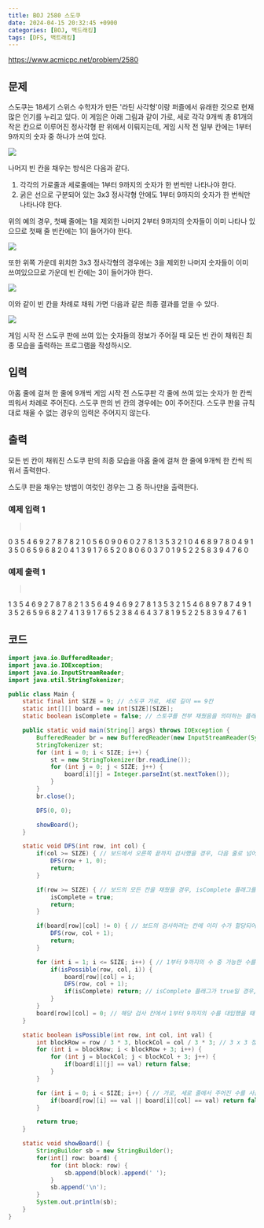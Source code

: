 ```yaml
---
title: BOJ 2580 스도쿠
date: 2024-04-15 20:32:45 +0900
categories: [BOJ, 백드래킹]
tags: [DFS, 백트래킹]
---
```


<https://www.acmicpc.net/problem/2580>

## 문제
스도쿠는 18세기 스위스 수학자가 만든 '라틴 사각형'이랑 퍼즐에서 유래한 것으로 현재 많은 인기를 누리고 있다. 이 게임은 아래 그림과 같이 가로, 세로 각각 9개씩 총 81개의 작은 칸으로 이루어진 정사각형 판 위에서 이뤄지는데, 게임 시작 전 일부 칸에는 1부터 9까지의 숫자 중 하나가 쓰여 있다.

![](/imgs/스도쿠_1.avif)

나머지 빈 칸을 채우는 방식은 다음과 같다.

1. 각각의 가로줄과 세로줄에는 1부터 9까지의 숫자가 한 번씩만 나타나야 한다.
2. 굵은 선으로 구분되어 있는 3x3 정사각형 안에도 1부터 9까지의 숫자가 한 번씩만 나타나야 한다.

위의 예의 경우, 첫째 줄에는 1을 제외한 나머지 2부터 9까지의 숫자들이 이미 나타나 있으므로 첫째 줄 빈칸에는 1이 들어가야 한다.

![](/imgs/스도쿠_2.avif)

또한 위쪽 가운데 위치한 3x3 정사각형의 경우에는 3을 제외한 나머지 숫자들이 이미 쓰여있으므로 가운데 빈 칸에는 3이 들어가야 한다.

![](/imgs/스도쿠_3.avif)

이와 같이 빈 칸을 차례로 채워 가면 다음과 같은 최종 결과를 얻을 수 있다.

![](/imgs/스도쿠_4.avif)

게임 시작 전 스도쿠 판에 쓰여 있는 숫자들의 정보가 주어질 때 모든 빈 칸이 채워진 최종 모습을 출력하는 프로그램을 작성하시오.

## 입력
아홉 줄에 걸쳐 한 줄에 9개씩 게임 시작 전 스도쿠판 각 줄에 쓰여 있는 숫자가 한 칸씩 띄워서 차례로 주어진다. 스도쿠 판의 빈 칸의 경우에는 0이 주어진다. 스도쿠 판을 규칙대로 채울 수 없는 경우의 입력은 주어지지 않는다.

## 출력
모든 빈 칸이 채워진 스도쿠 판의 최종 모습을 아홉 줄에 걸쳐 한 줄에 9개씩 한 칸씩 띄워서 출력한다.

스도쿠 판을 채우는 방법이 여럿인 경우는 그 중 하나만을 출력한다.

### 예제 입력 1
> <pre>
0 3 5 4 6 9 2 7 8
7 8 2 1 0 5 6 0 9
0 6 0 2 7 8 1 3 5
3 2 1 0 4 6 8 9 7
8 0 4 9 1 3 5 0 6
5 9 6 8 2 0 4 1 3
9 1 7 6 5 2 0 8 0
6 0 3 7 0 1 9 5 2
2 5 8 3 9 4 7 6 0
> </pre>

### 예제 출력 1
> <pre>
1 3 5 4 6 9 2 7 8
7 8 2 1 3 5 6 4 9
4 6 9 2 7 8 1 3 5
3 2 1 5 4 6 8 9 7
8 7 4 9 1 3 5 2 6
5 9 6 8 2 7 4 1 3
9 1 7 6 5 2 3 8 4
6 4 3 7 8 1 9 5 2
2 5 8 3 9 4 7 6 1
> </pre>

## 코드

```java
import java.io.BufferedReader;
import java.io.IOException;
import java.io.InputStreamReader;
import java.util.StringTokenizer;

public class Main {
    static final int SIZE = 9; // 스도쿠 가로, 세로 길이 == 9칸
    static int[][] board = new int[SIZE][SIZE];
    static boolean isComplete = false; // 스토쿠를 전부 채웠음을 의미하는 플래그

    public static void main(String[] args) throws IOException {
        BufferedReader br = new BufferedReader(new InputStreamReader(System.in));
        StringTokenizer st;
        for (int i = 0; i < SIZE; i++) {
            st = new StringTokenizer(br.readLine());
            for (int j = 0; j < SIZE; j++) {
                board[i][j] = Integer.parseInt(st.nextToken());
            }
        }
        br.close();

        DFS(0, 0);

        showBoard();
    }

    static void DFS(int row, int col) {
        if(col >= SIZE) { // 보드에서 오른쪽 끝까지 검사했을 경우, 다음 줄로 넘어가 검사
            DFS(row + 1, 0);
            return;
        }

        if(row >= SIZE) { // 보드의 모든 칸을 채웠을 경우, isComplete 플래그를 true로 설정
            isComplete = true;
            return;
        }

        if(board[row][col] != 0) { // 보드의 검사하려는 칸에 이미 수가 할당되어 있을 경우, 다음 칸 검사
            DFS(row, col + 1);
            return;
        }

        for (int i = 1; i <= SIZE; i++) { // 1부터 9까지의 수 중 가능한 수를 isPossible() 메소드로 검사 후 칸에 대입
            if(isPossible(row, col, i)) {
                board[row][col] = i;
                DFS(row, col + 1);
                if(isComplete) return; // isComplete 플래그가 true일 경우, 즉시 메소드 종료
            }
        }
        board[row][col] = 0; // 해당 검사 칸에서 1부터 9까지의 수를 대입했을 때 스도쿠를 완성시킬 조합이 없을 경우, 해당 칸을 다시 0으로 초기화
    }

    static boolean isPossible(int row, int col, int val) {
        int blockRow = row / 3 * 3, blockCol = col / 3 * 3; // 3 x 3 정사각형의 범위에서 주어진 수를 사용 가능한지 확인
        for (int i = blockRow; i < blockRow + 3; i++) {
            for (int j = blockCol; j < blockCol + 3; j++) {
                if(board[i][j] == val) return false;
            }
        }

        for (int i = 0; i < SIZE; i++) { // 가로, 세로 줄에서 주어진 수를 사용 가능한지 확인
            if(board[row][i] == val || board[i][col] == val) return false;
        }

        return true;
    }

    static void showBoard() {
        StringBuilder sb = new StringBuilder();
        for(int[] row: board) {
            for (int block: row) {
                sb.append(block).append(' ');
            }
            sb.append('\n');
        }
        System.out.println(sb);
    }
}
```

